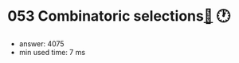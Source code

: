 053 Combinatoric selections[:link:](http://projecteuler.net/problem=53)  :clock1:
========================

- answer: 4075 
- min used time: 7 ms

